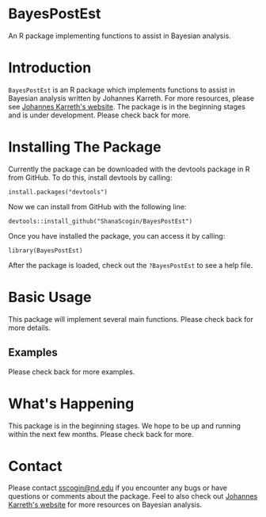 # BayesPostEst
An R package implementing functions to assist in Bayesian analysis.

# Introduction
`BayesPostEst` is an R package which implements functions to assist in Bayesian analysis written by Johannes Karreth. For more resources, please see [Johannes Karreth's website](http://www.jkarreth.net/index.html). The package is in the beginning stages and is under development. Please check back for more.

# Installing The Package
Currently the package can be downloaded with the devtools package in R from GitHub. To do this, install devtools by calling:

```
install.packages("devtools")
```

Now we can install from GitHub with the following line:

```
devtools::install_github("ShanaScogin/BayesPostEst")
```

Once you have installed the package, you can access it by calling:

```
library(BayesPostEst)
```
After the package is loaded, check out the `?BayesPostEst` to see a help file. 

# Basic Usage
This package will implement several main functions. Please check back for more details.

## Examples
Please check back for more examples.

# What's Happening
This package is in the beginning stages. We hope to be up and running within the next few months. Please check back for more.

# Contact
Please contact sscogin@nd.edu if you encounter any bugs or have questions or comments about the package. Feel to also check out [Johannes Karreth's website](http://www.jkarreth.net/index.html) for more resources on Bayesian analysis. 